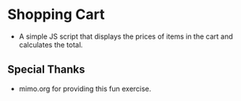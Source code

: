 # Shopping Cart

* A simple JS script that displays the prices of items in the cart and calculates the total.

## Special Thanks

* mimo.org for providing this fun exercise.